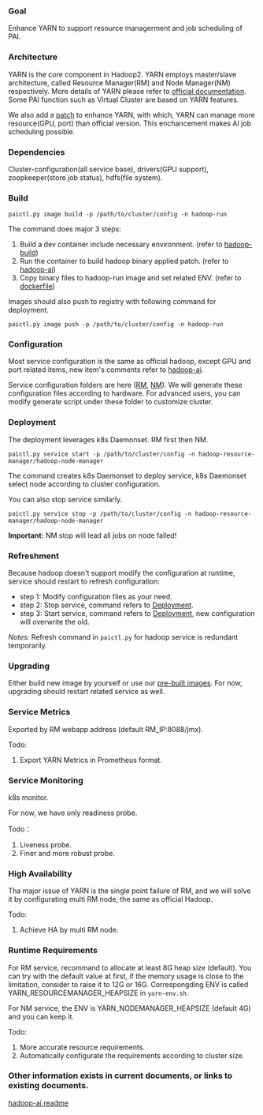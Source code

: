 
### Goal
Enhance YARN to support resource managerment and job scheduling of PAI.

### Architecture
YARN is the core component in Hadoop2. YARN employs master/slave architecture, called Resource Manager(RM) and Node Manager(NM) respectively. More details of YARN please refer to [official documentation](http://hadoop.apache.org/docs/current/). Some PAI function such as Virtual Cluster are based on YARN features.

We also add a [patch](https://issues.apache.org/jira/browse/YARN-7481) to enhance YARN, with which, YARN can manage more resource(GPU, port) than official version. This enchancement makes AI job scheduling possible. 

### Dependencies
Cluster-configuration(all service base), drivers(GPU support), zoopkeeper(store job status), hdfs(file system).

### Build
`
paictl.py image build -p /path/to/cluster/config -n hadoop-run
`

The command does major 3 steps:
1. Build a dev container include necessary environment. (refer to [hadoop-build](https://github.com/Microsoft/pai/tree/master/hadoop-ai/hadoop-build))
2. Run the container to build hadoop binary applied patch. (refer to [hadoop-ai](https://github.com/Microsoft/pai/tree/master/hadoop-ai))
3. Copy binary files to hadoop-run image and set related ENV. (refer to [dockerfile](https://github.com/Microsoft/pai/blob/master/pai-management/src/hadoop-run/dockerfile))

Images should also push to registry with following command for deployment.

`
paictl.py image push -p /path/to/cluster/config -n hadoop-run
`

### Configuration  
Most service configuration is the same as official hadoop, except GPU and port related items, new item's comments refer to [hadoop-ai](https://github.com/Microsoft/pai/blob/master/hadoop-ai/README.md). 


Service configuration folders are here ([RM](https://github.com/Microsoft/pai/tree/master/pai-management/bootstrap/hadoop-resource-manager/hadoop-resource-manager-configuration), [NM](https://github.com/Microsoft/pai/tree/master/pai-management/bootstrap/hadoop-node-manager/hadoop-node-manager-configuration)). We will generate these configuration files according to hardware. For advanced users, you can modify generate script under these folder to customize cluster.


### Deployment

The deployment leverages k8s Daemonset. RM first then NM.

`
paictl.py service start -p /path/to/cluster/config -n hadoop-resource-manager/hadoop-node-manager
`

The command creates k8s Daemonset to deploy service, k8s Daemonset select node according to cluster configuration.

You can also stop service similarly.


`
paictl.py service stop -p /path/to/cluster/config -n hadoop-resource-manager/hadoop-node-manager
`


**Important:** NM stop will lead all jobs on node failed!

### Refreshment

Because hadoop doesn't support modify the configuration at runtime, service should restart to refresh configuration:

* step 1: Modify configuration files as your need.
* step 2: Stop service, command refers to [Deployment](#Deployment). 
* step 3: Start service, command refers to [Deployment](#Deployment), new configuration will overwrite the old.

*Notes:* Refresh command in ` paictl.py ` for hadoop service is redundant temporarily.

### Upgrading

Either build new image by yourself or use our [pre-built images](https://hub.docker.com/r/openpai/hadoop-run/). For now, upgrading should restart related service as well.

### Service Metrics

Exported by RM webapp address (default RM_IP:8088/jmx).

Todo:
1. Export YARN Metrics in Prometheus format.

### Service Monitoring

k8s monitor.

For now, we have only readiness probe.

Todo：
1. Liveness probe.
2. Finer and more robust probe.


### High Availability

Tha major issue of YARN is the single point failure of RM, and we will solve it by configurating multi RM node, the same as official Hadoop. 

Todo:
1. Achieve HA by multi RM node.

### Runtime Requirements
For RM service, recommand to allocate at least 8G heap size (default). You can try with the default value at first, if the memory usage is close to the limitation, consider to raise it to 12G or 16G. Correspongding ENV is called YARN_RESOURCEMANAGER_HEAPSIZE in ` yarn-env.sh `.

For NM service, the ENV is YARN_NODEMANAGER_HEAPSIZE (default 4G) and you can keep it.

Todo:
1. More accurate resource requirements.
2. Automatically configurate the requirements according to cluster size.

### Other information exists in current documents, or links to existing documents.

[hadoop-ai readme](https://github.com/Microsoft/pai/blob/master/hadoop-ai/README.md)